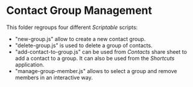 # Contact Group Management

This folder regroups four different _Scriptable_ scripts:

- "new-group.js" allow to create a new contact group.
- "delete-group.js" is used to delete a group of contacts.
- "add-contact-to-group.js" can be used from _Contacts_ share sheet to add a contact to a group.
  It can also be used from the _Shortcuts_ application.
- "manage-group-member.js" allows to select a group and remove members in an interactive way.

